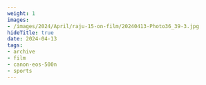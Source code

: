 ```yaml
---
weight: 1
images:
- /images/2024/April/raju-15-on-film/20240413-Photo36_39-3.jpg
hideTitle: true
date: 2024-04-13
tags:
- archive
- film
- canon-eos-500n
- sports
---
```

